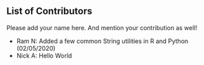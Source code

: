 
## List of Contributors


Please add your name here. And mention your contribution as well!

- Ram N: Added a few common String utilities in R and Python (02/05/2020)
- Nick A: Hello World

